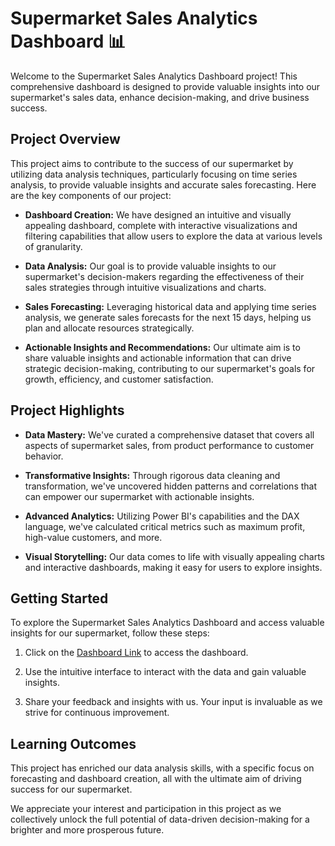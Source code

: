 # Supermarket Sales Analytics Dashboard 📊

Welcome to the Supermarket Sales Analytics Dashboard project! This comprehensive dashboard is designed to provide valuable insights into our supermarket's sales data, enhance decision-making, and drive business success.

## Project Overview

This project aims to contribute to the success of our supermarket by utilizing data analysis techniques, particularly focusing on time series analysis, to provide valuable insights and accurate sales forecasting. Here are the key components of our project:

- **Dashboard Creation:** We have designed an intuitive and visually appealing dashboard, complete with interactive visualizations and filtering capabilities that allow users to explore the data at various levels of granularity.

- **Data Analysis:** Our goal is to provide valuable insights to our supermarket's decision-makers regarding the effectiveness of their sales strategies through intuitive visualizations and charts.

- **Sales Forecasting:** Leveraging historical data and applying time series analysis, we generate sales forecasts for the next 15 days, helping us plan and allocate resources strategically.

- **Actionable Insights and Recommendations:** Our ultimate aim is to share valuable insights and actionable information that can drive strategic decision-making, contributing to our supermarket's goals for growth, efficiency, and customer satisfaction.

## Project Highlights

- **Data Mastery:** We've curated a comprehensive dataset that covers all aspects of supermarket sales, from product performance to customer behavior.

- **Transformative Insights:** Through rigorous data cleaning and transformation, we've uncovered hidden patterns and correlations that can empower our supermarket with actionable insights.

- **Advanced Analytics:** Utilizing Power BI's capabilities and the DAX language, we've calculated critical metrics such as maximum profit, high-value customers, and more.

- **Visual Storytelling:** Our data comes to life with visually appealing charts and interactive dashboards, making it easy for users to explore insights.

## Getting Started

To explore the Supermarket Sales Analytics Dashboard and access valuable insights for our supermarket, follow these steps:

1. Click on the [Dashboard Link]([https://lnkd.in/dC_ihdEf](https://github.com/Shubham11100213/SuperStore-Sales-Forecasting/blob/main/Super%20Store%20Sales.pbix)) to access the dashboard.

2. Use the intuitive interface to interact with the data and gain valuable insights.

3. Share your feedback and insights with us. Your input is invaluable as we strive for continuous improvement.

## Learning Outcomes

This project has enriched our data analysis skills, with a specific focus on forecasting and dashboard creation, all with the ultimate aim of driving success for our supermarket.

We appreciate your interest and participation in this project as we collectively unlock the full potential of data-driven decision-making for a brighter and more prosperous future.


